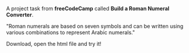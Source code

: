 A project task from **freeCodeCamp** called **Build a Roman Numeral Converter**.

"Roman numerals are based on seven symbols and can be written using various combinations to represent Arabic numerals."

Download, open the html file and try it!